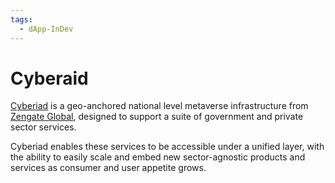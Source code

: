 ```yaml
---
tags:
  - dApp-InDev
---
```


# Cyberaid

[Cyberiad](https://www.zengate.global/products/cyberiad) is a geo-anchored national level metaverse infrastructure from [Zengate Global](zengate.md), designed to support a suite of government and private sector services.

Cyberiad enables these services to be accessible under a unified layer, with the ability to easily scale and embed new sector-agnostic products and services as consumer and user appetite grows.